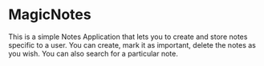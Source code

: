 # MagicNotes
This is a simple Notes Application that lets you to create and store notes specific to a user. You can create, mark it as important, delete the notes as you wish. You can also search for a particular note.

